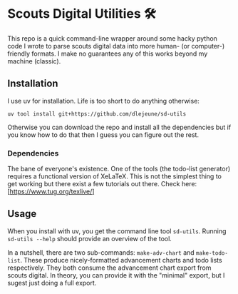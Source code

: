 # Scouts Digital Utilities 🛠️

This repo is a quick command-line wrapper around some hacky python code I wrote to parse scouts digital data into more human- (or computer-) friendly formats. I make no guarantees any of this works beyond my machine (classic).

## Installation

I use uv for installation. Life is too short to do anything otherwise:

```
uv tool install git+https://github.com/dlejeune/sd-utils
```

Otherwise you can download the repo and install all the dependencies but if you know how to do that then I guess you can figure out the rest. 

### Dependencies

The bane of everyone's existence. One of the tools (the todo-list generator) requires a functional version of XeLaTeX. This is not the simplest thing to get working but there exist a few tutorials out there. Check here: [https://www.tug.org/texlive/]

## Usage

When you install with uv, you get the command line tool `sd-utils`. Running `sd-utils --help` should provide an overview of the tool. 

In a nutshell, there are two sub-commands: `make-adv-chart` and `make-todo-list`. These produce nicely-formatted advancement charts and todo lists respectively. They both consume the advancement chart export from scouts digital. In theory, you can provide it with the "minimal" export, but I sugest just doing a full export.
